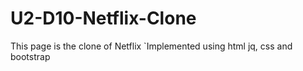 # U2-D10-Netflix-Clone

This page is the clone of Netflix
`Implemented using html jq, css and bootstrap
